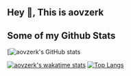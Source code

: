 ## Hey 👋, This is aovzerk

## Some of my Github Stats


[![aovzerk's GitHub stats](https://github-readme-stats.vercel.app/api?username=aovzerk&show_icons=true&theme=synthwave)</br>


[![aovzerk's wakatime stats](https://github-readme-stats.vercel.app/api/wakatime?username=aovzerk&theme=radical)](https://wakatime.com/@aovzerk)
[![Top Langs](https://github-readme-stats.vercel.app/api/top-langs/?username=aovzerk&layout=compact&theme=radical)](https://wakatime.com/@aovzerk)
